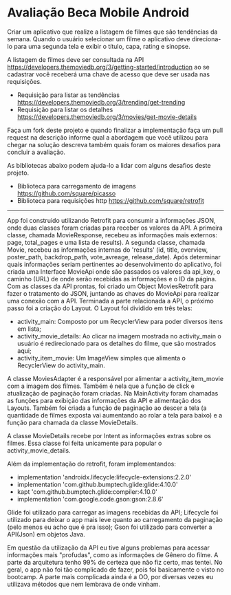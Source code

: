 # Avaliação Beca Mobile Android

Criar um aplicativo que realize a listagem de filmes que são tendências da semana. Quando o usuário selecionar um filme o aplicativo deve direciona-lo para uma segunda tela e exibir o título, capa, rating e sinopse. 

A listagem de filmes deve ser consultada na API https://developers.themoviedb.org/3/getting-started/introduction ao se cadastrar você receberá uma chave de acesso que deve ser usada nas requisições. 

- Requisição para listar as tendências https://developers.themoviedb.org/3/trending/get-trending
- Requisição para listar os detalhes https://developers.themoviedb.org/3/movies/get-movie-details

Faça um fork deste projeto e quando finalizar a implementação faça um pull request na descrição informe qual a abordagem que você utilizou para chegar na solução descreva também quais foram os maiores desafios para concluir a avaliação.

As bibliotecas abaixo podem ajuda-lo a lidar com alguns desafios deste projeto.

- Biblioteca para carregamento de imagens https://github.com/square/picasso
- Biblioteca para requisições http https://github.com/square/retrofit


------------------------------------------------------------------------------

App foi construido utilizando Retrofit para consumir a informações JSON, onde duas classes foram criadas para receber os valores da API. 
A primeira classe, chamada MovieResponse, recebeu as informações mais externos: page, total_pages e uma lista de results). 
A segunda classe, chamada Movie, recebeu as informações internas do 'results' (id, title, overview, poster_path, backdrop_path, vote_avreage, release_date). 
Após determinar quais informações seriam pertinentes ao desenvolvimento do aplicativo, foi criada uma Interface MovieApi onde são passados os valores da api_key, o caminho (URL) de onde serão recebidas as informações e o ID da página.
Com as classes da API prontas, foi criado um Object MoviesRetrofit para fazer o tratamento do JSON, juntando as chaves do MovieApi para realizar uma conexão com a API.
Terminada a parte relacionada a API, o próximo passo foi a criação do Layout. O Layout foi dividido em três telas:
  
- activity_main: Composto por um RecyclerView para poder diversos itens em lista;
- activity_movie_details: Ao clicar na imagem mostrada no activity_main o usuário é redirecionado para os detalhes do filme,
que são mostrados aqui;
- activity_item_movie: Um ImageView simples que alimenta o RecyclerView do activity_main.

A classe MoviesAdapter é a responsável por alimentar a activity_item_movie com a imagem dos filmes. Também é nela que a função de click e atualização de paginação foram criadas. 
Na MainActivity foram chamadas as funções para exibição das informações da API e alimentação dos Layouts. Também foi criada a função de paginação ao descer a tela (a quantidade de filmes exposta vai aumentando ao rolar a tela para baixo) e	a função para chamada da classe MovieDetails.

A classe MovieDetails recebe por Intent as informações extras sobre os filmes. Essa classe foi feita unicamente para popular o activity_movie_details.

Além da implementação do retrofit, foram implementandos: 
	
- implementation 'androidx.lifecycle:lifecycle-extensions:2.2.0'
- implementation 'com.github.bumptech.glide:glide:4.10.0'
- kapt 'com.github.bumptech.glide:compiler:4.10.0'
- implementation 'com.google.code.gson:gson:2.8.6'
	
Glide foi utilizado para carregar as imagens recebidas da API;
Lifecycle foi utilizado para deixar o app mais leve quanto ao carregamento da paginação (pelo menos eu acho que é pra isso);
Gson foi utilizado para converter a API(Json) em objetos Java.
	
Em questão da utilização da API eu tive alguns problemas para acessar informações mais "profudas", como as informações de Gênero do filme. 
A parte da arquitetura tenho 99% de certeza que não fiz certo, mas tentei.
No geral, o app não foi tão complicado de fazer, pois foi basicamente o visto no bootcamp. A parte mais complicada ainda é a OO, por diversas vezes eu utilizava métodos que nem lembrava de onde vinham.